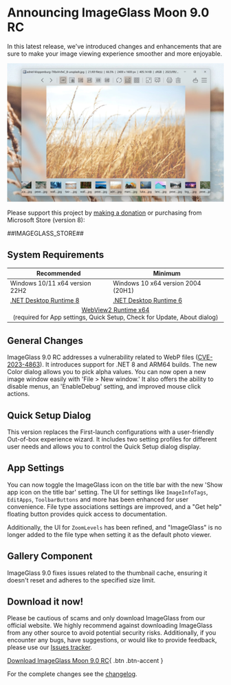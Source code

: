 # Announcing ImageGlass Moon 9.0 RC

In this latest release, we've introduced changes and enhancements that are sure to make your image viewing experience smoother and more enjoyable.

![ImageGlass 9.0 RC](https://raw.githubusercontent.com/ImageGlass/releases/main/screenshots/v9.0-rc/9.0rc_1.webp)


Please support this project by [making a donation](https://github.com/sponsors/d2phap) or purchasing from Microsoft Store (version 8):

##IMAGEGLASS_STORE##


## System Requirements
<table>
  <thead>
    <tr>
      <th>Recommended</th>
      <th>Minimum</th>
    </tr>
  </thead>
  <tbody>
    <tr>
      <td>Windows 10/11 x64 version 22H2</td>
      <td>Windows 10 x64 version 2004 (20H1)</td>
    </tr>
    <tr>
      <td><a href="https://dotnet.microsoft.com/en-us/download/dotnet/8.0" target="_blank" ref="noopener nofollow">.NET
          Desktop Runtime 8</a></td>
      <td><a href="https://dotnet.microsoft.com/en-us/download/dotnet/6.0" target="_blank" ref="noopener nofollow">.NET
          Desktop Runtime 6</a></td>
    </tr>
    <tr>
      <td colspan="2" align="center"><a href="https://developer.microsoft.com/en-us/microsoft-edge/webview2/#download-section" target="_blank"
          ref="noopener nofollow">WebView2 Runtime x64</a><br>(required for App settings,
        Quick Setup, Check for Update, About dialog)</td>
    </tr>
  </tbody>
</table>


## General Changes
ImageGlass 9.0 RC addresses a vulnerability related to WebP files ([CVE-2023-4863](https://github.com/advisories/GHSA-j7hp-h8jx-5ppr)). It introduces support for .NET 8 and ARM64 builds. The new Color dialog allows you to pick alpha values. You can now open a new image window easily with 'File > New window.' It also offers the ability to disable menus, an 'EnableDebug' setting, and improved mouse click actions.


## Quick Setup Dialog
This version replaces the First-launch configurations with a user-friendly Out-of-box experience wizard. It includes two setting profiles for different user needs and allows you to control the Quick Setup dialog display.


## App Settings
You can now toggle the ImageGlass icon on the title bar with the new 'Show app icon on the title bar' setting. The UI for settings like `ImageInfoTags`, `EditApps`, `ToolbarButtons` and more has been enhanced for user convenience. File type associations settings are improved, and a "Get help" floating button provides quick access to documentation.

Additionally, the UI for `ZoomLevels` has been refined, and "ImageGlass" is no longer added to the file type when setting it as the default photo viewer.


## Gallery Component
ImageGlass 9.0 fixes issues related to the thumbnail cache, ensuring it doesn't reset and adheres to the specified size limit.



## Download it now!
Please be cautious of scams and only download ImageGlass from our official website. We highly recommend against downloading ImageGlass from any other source to avoid potential security risks. Additionally, if you encounter any bugs, have suggestions, or would like to provide feedback, please use our [Issues tracker](https://github.com/d2phap/ImageGlass/issues).

[Download ImageGlass Moon 9.0 RC](https://imageglass.org/release/imageglass-9-0-rc-45){ .btn .btn-accent }

For the complete changes see the [changelog](https://github.com/d2phap/ImageGlass/releases/tag/9.0.6.1008).

